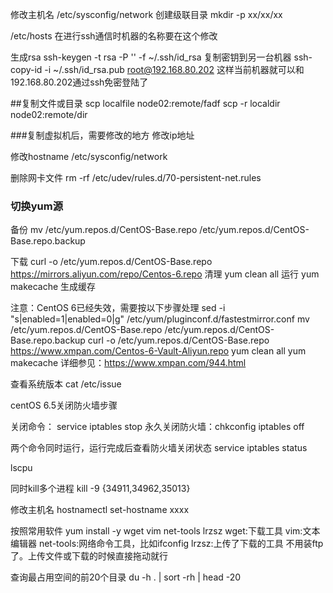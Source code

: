 修改主机名
/etc/sysconfig/network
创建级联目录
mkdir -p xx/xx/xx


/etc/hosts  在进行ssh通信时机器的名称要在这个修改


生成rsa
ssh-keygen -t rsa -P '' -f ~/.ssh/id_rsa
复制密钥到另一台机器
ssh-copy-id -i ~/.ssh/id_rsa.pub root@192.168.80.202
这样当前机器就可以和192.168.80.202通过ssh免密登陆了

##复制文件或目录
scp localfile node02:remote/fadf
scp -r localdir node02:remote/dir

###复制虚拟机后，需要修改的地方
修改ip地址

修改hostname
 /etc/sysconfig/network

删除网卡文件
rm -rf /etc/udev/rules.d/70-persistent-net.rules

### 切换yum源
备份
mv /etc/yum.repos.d/CentOS-Base.repo /etc/yum.repos.d/CentOS-Base.repo.backup

下载
curl -o /etc/yum.repos.d/CentOS-Base.repo https://mirrors.aliyun.com/repo/Centos-6.repo
清理 yum clean all
运行 yum makecache 生成缓存

注意：CentOS 6已经失效，需要按以下步骤处理
sed -i "s|enabled=1|enabled=0|g" /etc/yum/pluginconf.d/fastestmirror.conf
mv /etc/yum.repos.d/CentOS-Base.repo /etc/yum.repos.d/CentOS-Base.repo.backup
curl -o /etc/yum.repos.d/CentOS-Base.repo https://www.xmpan.com/Centos-6-Vault-Aliyun.repo 
yum clean all
yum makecache
详细参见：https://www.xmpan.com/944.html


查看系统版本
cat /etc/issue

centOS 6.5关闭防火墙步骤

关闭命令：  service iptables stop 
        永久关闭防火墙：chkconfig iptables off

两个命令同时运行，运行完成后查看防火墙关闭状态 
        service iptables status

lscpu

同时kill多个进程
kill -9 {34911,34962,35013}

修改主机名
hostnamectl set-hostname xxxx

按照常用软件
yum install -y wget vim net-tools lrzsz
wget:下载工具
vim:文本编辑器
net-tools:网络命令工具，比如ifconfig
lrzsz:上传了下载的工具 不用装ftp了。上传文件或下载的时候直接拖动就行



查询最占用空间的前20个目录
du -h . | sort -rh | head -20






